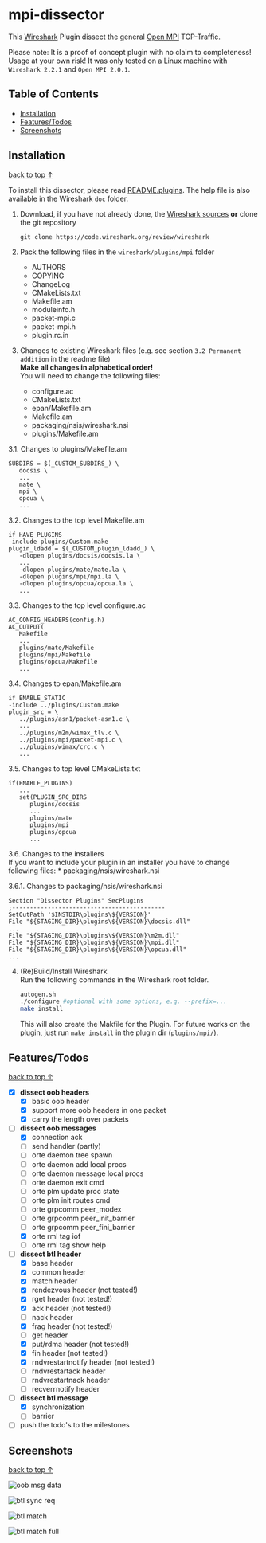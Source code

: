 # <a name="top"></a> mpi-dissector

This [Wireshark](https://www.wireshark.org/) Plugin dissect the general [Open MPI](http://www.open-mpi.org/) TCP-Traffic.

Please note: It is a proof of concept plugin with no claim to completeness! Usage at your own risk! It was only tested on a Linux machine with `Wireshark 2.2.1` and `Open MPI 2.0.1`.

## Table of Contents

* [Installation](#Installation)
* [Features/Todos](#Features)
* [Screenshots](#Screenshots)

## <a name="Installation"></a>Installation ##
[back to top ↑](#top)

To install this dissector, please read [README.plugins](https://code.wireshark.org/review/gitweb?p=wireshark.git;a=blob_plain;f=doc/README.plugins). The help file is also available in the Wireshark `doc` folder.

1. Download, if you have not already done, the [Wireshark sources](https://www.wireshark.org/download.html) **or** clone the git repository

   ```
   git clone https://code.wireshark.org/review/wireshark
   ```

2. Pack the following files in the `wireshark/plugins/mpi` folder
   * AUTHORS
   * COPYING
   * ChangeLog
   * CMakeLists.txt
   * Makefile.am
   * moduleinfo.h
   * packet-mpi.c
   * packet-mpi.h
   * plugin.rc.in

3. Changes to existing Wireshark files (e.g. see section `3.2 Permanent addition` in the readme file)  <br />
   **Make all changes in alphabetical order!**<br />
   You will need to change the following files:
	  * configure.ac
	  * CMakeLists.txt
	  * epan/Makefile.am
	  * Makefile.am
	  * packaging/nsis/wireshark.nsi
	  * plugins/Makefile.am


 3.1. Changes to plugins/Makefile.am
   
   ```
   SUBDIRS = $(_CUSTOM_SUBDIRS_) \
      docsis \
      ...
      mate \
      mpi \
      opcua \
      ...
   ```

   
 3.2. Changes to the top level Makefile.am

   ```
   if HAVE_PLUGINS
   -include plugins/Custom.make
   plugin_ldadd = $(_CUSTOM_plugin_ldadd_) \
      -dlopen plugins/docsis/docsis.la \
      ...
      -dlopen plugins/mate/mate.la \
      -dlopen plugins/mpi/mpi.la \
      -dlopen plugins/opcua/opcua.la \
      ...
   ```
   
 3.3. Changes to the top level configure.ac

   ```
   AC_CONFIG_HEADERS(config.h)
   AC_OUTPUT(
      Makefile
      ...
      plugins/mate/Makefile
      plugins/mpi/Makefile
      plugins/opcua/Makefile
      ...
   ```
   
 3.4. Changes to epan/Makefile.am

   ```
   if ENABLE_STATIC
   -include ../plugins/Custom.make
   plugin_src = \
      ../plugins/asn1/packet-asn1.c \
      ...
      ../plugins/m2m/wimax_tlv.c \
      ../plugins/mpi/packet-mpi.c \
      ../plugins/wimax/crc.c \
      ...
   ```
 3.5. Changes to top level CMakeLists.txt

   ```
   if(ENABLE_PLUGINS)
      ...
      set(PLUGIN_SRC_DIRS
         plugins/docsis
         ...
         plugins/mate
         plugins/mpi
         plugins/opcua
         ...
   ```
 3.6. Changes to the installers   <br />
 If you want to include your plugin in an installer you have to change following files:
	 * packaging/nsis/wireshark.nsi


  3.6.1. Changes to packaging/nsis/wireshark.nsi

   ```
   Section "Dissector Plugins" SecPlugins             
   ;-------------------------------------------       
   SetOutPath '$INSTDIR\plugins\${VERSION}'           
   File "${STAGING_DIR}\plugins\${VERSION}\docsis.dll"
   ...
   File "${STAGING_DIR}\plugins\${VERSION}\m2m.dll"  
   File "${STAGING_DIR}\plugins\${VERSION}\mpi.dll"  
   File "${STAGING_DIR}\plugins\${VERSION}\opcua.dll"
   ...
   ```

4. (Re)Build/Install Wireshark<br />
   Run the following commands in the Wireshark root folder.<br />

   ```bash
   autogen.sh
   ./configure #optional with some options, e.g. --prefix=...
   make install
   ```
   
   This will also create the Makfile for the Plugin. For future works on the plugin, just run `make install` in the plugin dir (`plugins/mpi/`).


## <a name="Features"></a>Features/Todos ##
[back to top ↑](#top)

* [x] **dissect oob headers**
    * [x] basic oob header
    * [x] support more oob headers in one packet
    * [x] carry the length over packets
* [ ] **dissect oob messages**
    * [x] connection ack
    * [ ] send handler (partly)
    * [ ] orte daemon tree spawn
    * [ ] orte daemon add local procs
    * [ ] orte daemon message local procs
    * [ ] orte daemon exit cmd
    * [ ] orte plm update proc state
    * [ ] orte plm init routes cmd
    * [ ] orte grpcomm peer\_modex
    * [ ] orte grpcomm peer\_init\_barrier
    * [ ] orte grpcomm peer\_fini\_barrier
    * [x] orte rml tag iof
    * [ ] orte rml tag show help
* [ ] **dissect btl header**
    * [x] base header
    * [x] common header
    * [x] match header
    * [x] rendezvous header (not tested!)
    * [x] rget header (not tested!)
    * [x] ack header (not tested!)
    * [ ] nack header
    * [x] frag header (not tested!)
    * [ ] get header
    * [x] put/rdma header (not tested!)
    * [x] fin header (not tested!)
    * [x] rndvrestartnotify header (not tested!)
    * [ ] rndvrestartack header
    * [ ] rndvrestartnack header
    * [ ] recverrnotify header
* [ ] **dissect btl message**
    * [x] synchronization
    * [ ] barrier
* [ ] push the todo's to the milestones

## <a name="Screenshots"></a>Screenshots ##
[back to top ↑](#top)

![oob msg data](https://raw.githubusercontent.com/juhulian/mpi-dissector/master/screenshots/wireshark-oob-msg.png "oob message data")

![btl sync req](https://raw.githubusercontent.com/juhulian/mpi-dissector/master/screenshots/wireshark-sync.png "btl synchronization request")

![btl match](https://raw.githubusercontent.com/juhulian/mpi-dissector/master/screenshots/wireshark-match.png "btl match")

![btl match full](https://raw.githubusercontent.com/juhulian/mpi-dissector/master/screenshots/wireshark-match-full.png "btl match full")

